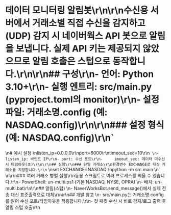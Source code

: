 ﻿# 데이터 모니터링 알림봇\r\n\r\n수신용 서버에서 거래소별 직접 수신을 감지하고(UDP) 감지 시 네이버웍스 API 봇으로 알림을 보냅니다. 실제 API 키는 제공되지 않았으므로 알림 호출은 스텁으로 동작합니다.\r\n\r\n## 구성\r\n- 언어: Python 3.10+\r\n- 실행 엔트리: src/main.py (pyproject.toml의 monitor)\r\n- 설정 파일: 거래소명.config (예: NASDAQ.config)\r\n\r\n### 설정 형식(예: NASDAQ.config)\r\n`
\n# 예시 설정
\nlisten_ip=0.0.0.0\r\nport=6000\r\ntimeout_sec=10\r\n`
\n- listen_ip: 바인드 IP\r\n- port: 수신 포트\r\n- 	imeout_sec: 데이터 미수신 시 타임아웃(초)\r\n\r\n## 실행\r\n### 단일 거래소\r\n환경변수 EXCHANGE로 대상 거래소를 지정합니다.\r\n`
\nset EXCHANGE=NASDAQ
\npython -m src.main
\n`
\n\r\n### 여러 거래소 병렬 실행\r\n동봉 스크립트로 여러 프로세스를 띄울 수 있습니다.\r\n- PowerShell: un-multi.ps1 (기본 NASDAQ, NYSE, OPRA)
\n- 배치: un-multi.bat\r\n\r\n## 알림(스텁)
\n- NaverWorksBot.send_message()에서 실제 전송 대신 표준출력으로 대체\r\n\r\n## 개발 참고
\n- src/main.py는 거래소명.config를 읽어 수신 포트/타임아웃을 적용합니다.\r\n- 첫 패킷 수신 시 바로 감지/로그 출력 후 알림 스텁 호출\r\n


